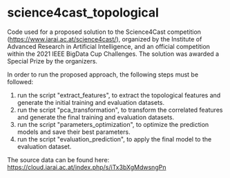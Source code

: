 # science4cast_topological

Code used for a proposed solution to the Science4Cast competition (https://www.iarai.ac.at/science4cast/), organized by the Institute of Advanced Research in Artificial Intelligence, and an official competition within the 2021 IEEE BigData Cup Challenges. 
The solution was awarded a Special Prize by the organizers.

In order to run the proposed approach, the following steps must be followed:
1. run the script "extract_features", to extract the topological features and generate the initial training and evaluation datasets.
2. run the script "pca_transformation", to transform the correlated features  and generate the final training and evaluation datasets.
3. run the script "parameters_optimization", to optimize the prediction models and save their best parameters.
4. run the script "evaluation_prediction", to apply the final model to the evaluation dataset.

The source data can be found here: https://cloud.iarai.ac.at/index.php/s/iTx3bXgMdwsngPn
